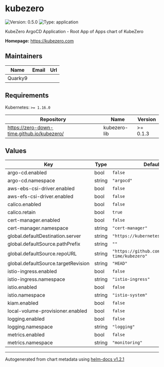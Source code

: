 # kubezero

![Version: 0.5.0](https://img.shields.io/badge/Version-0.5.0-informational?style=flat-square) ![Type: application](https://img.shields.io/badge/Type-application-informational?style=flat-square)

KubeZero ArgoCD Application - Root App of Apps chart of KubeZero

**Homepage:** <https://kubezero.com>

## Maintainers

| Name | Email | Url |
| ---- | ------ | --- |
| Quarky9 |  |  |

## Requirements

Kubernetes: `>= 1.16.0`

| Repository | Name | Version |
|------------|------|---------|
| https://zero-down-time.github.io/kubezero/ | kubezero-lib | >= 0.1.3 |

## Values

| Key | Type | Default | Description |
|-----|------|---------|-------------|
| argo-cd.enabled | bool | `false` |  |
| argo-cd.namespace | string | `"argocd"` |  |
| aws-ebs-csi-driver.enabled | bool | `false` |  |
| aws-efs-csi-driver.enabled | bool | `false` |  |
| calico.enabled | bool | `false` |  |
| calico.retain | bool | `true` |  |
| cert-manager.enabled | bool | `false` |  |
| cert-manager.namespace | string | `"cert-manager"` |  |
| global.defaultDestination.server | string | `"https://kubernetes.default.svc"` |  |
| global.defaultSource.pathPrefix | string | `""` |  |
| global.defaultSource.repoURL | string | `"https://github.com/zero-down-time/kubezero"` |  |
| global.defaultSource.targetRevision | string | `"HEAD"` |  |
| istio-ingress.enabled | bool | `false` |  |
| istio-ingress.namespace | string | `"istio-ingress"` |  |
| istio.enabled | bool | `false` |  |
| istio.namespace | string | `"istio-system"` |  |
| kiam.enabled | bool | `false` |  |
| local-volume-provisioner.enabled | bool | `false` |  |
| logging.enabled | bool | `false` |  |
| logging.namespace | string | `"logging"` |  |
| metrics.enabled | bool | `false` |  |
| metrics.namespace | string | `"monitoring"` |  |

----------------------------------------------
Autogenerated from chart metadata using [helm-docs v1.2.1](https://github.com/norwoodj/helm-docs/releases/v1.2.1)
